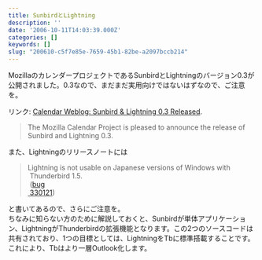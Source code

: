 ```yaml
---
title: SunbirdとLightning
description: ''
date: '2006-10-11T14:03:39.000Z'
categories: []
keywords: []
slug: "200610-c5f7e85e-7659-45b1-82be-a2097bccb214"
---
```

MozillaのカレンダープロジェクトであるSunbirdとLightningのバージョン0.3が公開されました。0.3なので、まだまだ実用向けではないはずなので、ご注意を。

リンク: [Calendar Weblog: Sunbird & Lightning 0.3 Released](http://weblogs.mozillazine.org/calendar/2006/10/sunbird_lightning_03_released.html "Calendar Weblog: Sunbird & Lightning 0.3 Released").

> The Mozilla Calendar Project is pleased to announce the release of  
> Sunbird and Lightning 0.3.

また、Lightningのリリースノートには

> Lightning is not usable on Japanese versions of Windows with  
>  Thunderbird 1.5.  
>  ([bug  
>  330121](https://bugzilla.mozilla.org/show_bug.cgi?id=330121))

と書いてあるので、さらにご注意を。  
ちなみに知らない方のために解説しておくと、Sunbirdが単体アプリケーション、LightningがThunderbirdの拡張機能となります。この2つのソースコードは共有されており、1つの目標としては、LightningをTbに標準搭載することです。これにより、Tbはより一層Outlook化します。